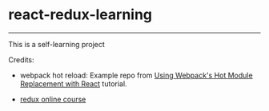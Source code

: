 # react-redux-learning
---
This is a self-learning project

Credits:
- webpack hot reload:  Example repo from [Using Webpack's Hot Module Replacement with React][blog-link] tutorial. 

[blog-link]: http://matthewlehner.net/react-hot-module-replacement-with-webpack/

- [redux online course][course-link]

[course-link]: https://egghead.io/lessons/javascript-redux-the-single-immutable-state-tree
